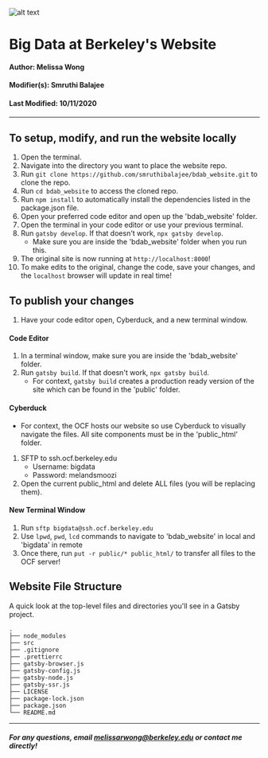 ![alt text](https://github.com/smruthibalajee/bdab_website/blob/master/src/images/favicon.ico?raw=true)
# Big Data at Berkeley's Website

#### Author: Melissa Wong
#### Modifier(s): Smruthi Balajee 
#### Last Modified: 10/11/2020

_________________


## To setup, modify, and run the website locally

   1. Open the terminal.
   2. Navigate into the directory you want to place the website repo.
   3. Run `git clone https://github.com/smruthibalajee/bdab_website.git` to clone the repo.
   4. Run `cd bdab_website` to access the cloned repo.
   5. Run `npm install` to automatically install the dependencies listed in the package.json file.
   6. Open your preferred code editor and open up the 'bdab_website' folder.
   7. Open the terminal in your code editor or use your previous terminal.
   8. Run `gatsby develop`. If that doesn't work, `npx gatsby develop`.
      - Make sure you are inside the 'bdab_website' folder when you run this.
   9. The original site is now running at `http://localhost:8000`!
   10. To make edits to the original, change the code, save your changes, and the `localhost` browser will update in real time!


## To publish your changes
   1. Have your code editor open, Cyberduck, and a new terminal window.

   #### Code Editor
   1. In a terminal window, make sure you are inside the 'bdab_website' folder.
   2. Run `gatsby build`. If that doesn't work, `npx gatsby build`.
        - For context, `gatsby build` creates a production ready version of the site which can be found in the 'public' folder.
   
   #### Cyberduck
   - For context, the OCF hosts our website so use Cyberduck to visually navigate the files. All site components
   must be in the 'public_html' folder.
   1. SFTP to ssh.ocf.berkeley.edu 
      - Username: bigdata
      - Password: melandsmoozi
   2. Open the current public_html and delete ALL files (you will be replacing them).
   
   #### New Terminal Window
   1. Run `sftp bigdata@ssh.ocf.berkeley.edu`
   2. Use `lpwd`, `pwd`, `lcd` commands to navigate to 'bdab_website' in local and 'bigdata' in remote
   3. Once there, run `put -r public/* public_html/` to transfer all files to the OCF server!



## Website File Structure

A quick look at the top-level files and directories you'll see in a Gatsby project.

    .
    ├── node_modules
    ├── src
    ├── .gitignore
    ├── .prettierrc
    ├── gatsby-browser.js
    ├── gatsby-config.js
    ├── gatsby-node.js
    ├── gatsby-ssr.js
    ├── LICENSE
    ├── package-lock.json
    ├── package.json
    └── README.md

_________________

##### <em>For any questions, email melissarwong@berkeley.edu or contact me directly!</em>
